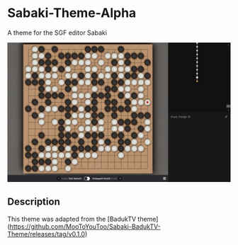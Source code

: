 # Sabaki-Theme-Alpha
A theme for the SGF editor Sabaki

![alt text](https://github.com/FrgttnDeer/Sabaki-Theme-Alpha/blob/master/Screenshot.png?raw=true)

## Description
This theme was adapted from the [BadukTV theme] (https://github.com/MooToYouToo/Sabaki-BadukTV-Theme/releases/tag/v0.1.0)
